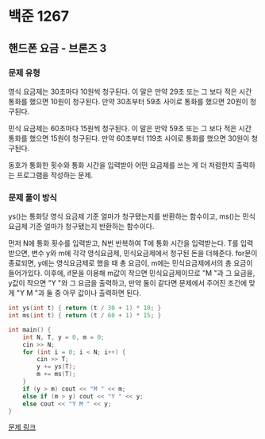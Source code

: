 # 백준 1267
## 핸드폰 요금 - 브론즈 3
### 문제 유형

영식 요금제는 30초마다 10원씩 청구된다. 이 말은 만약 29초 또는 그 보다 적은 시간 
통화를 했으면 10원이 청구된다. 
만약 30초부터 59초 사이로 통화를 했으면 20원이 청구된다.

민식 요금제는 60초마다 15원씩 청구된다. 
이 말은 만약 59초 또는 그 보다 적은 시간 통화를 했으면 15원이 청구된다. 
만약 60초부터 119초 사이로 통화를 했으면 30원이 청구된다.

동호가 통화한 횟수와 통화 시간을 입력받아 어떤 요금제를 쓰는 게 더 저렴한지 출력하는 프로그램을 작성하는 문제.

### 문제 풀이 방식

ys()는 통화당 영식 요금제 기준 얼마가 청구됐는지를 반환하는 함수이고, ms()는 민식 요금제 기준 얼마가
청구됐는지 반환하는 함수이다.

먼저 N에 통화 횟수를 입력받고, N번 반복하여 T에 통화 시간을 입력받는다. T를 입력받으면, 변수 y와 m에 
각각 영식요금제, 민식요금제에서 청구된 돈을 더헤준다.
for문이 종료되면, y에는 영식요금제로 했을 때 총 요금이, m에는 민식요금제에서의 총 요금이 들어가있다.
이후에, if문을 이용해 m값이 작으면 민식요금제이므로 "M "과 그 요금을, y값이 작으면 "Y "와 그 요금을 출력하고,
만약 둘이 같다면 문제에서 주어진 조건에 맞게 "Y M "과 둘 중 아무 값이나 출력하면 된다.
~~~cpp
int ys(int t) { return (t / 30 + 1) * 10; }
int ms(int t) { return (t / 60 + 1) * 15; }

int main() {
    int N, T, y = 0, m = 0;
    cin >> N;
    for (int i = 0; i < N; i++) {
        cin >> T;
        y += ys(T);
        m += ms(T);
    }
    if (y > m) cout << "M " << m;
    else if (m > y) cout << "Y " << y;
    else cout << "Y M " << y;
}
~~~

[문제 링크](https://github.com/tyshim0118/BJ-Codes/blob/main/BJ1267.cpp)
